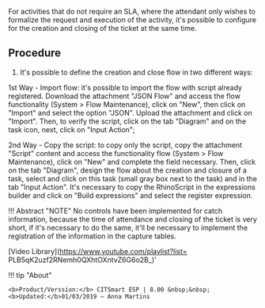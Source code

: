 For activities that do not require an SLA, where the attendant only wishes to
formalize the request and execution of the activity, it's possible to configure
for the creation and closing of the ticket at the same time.

Procedure
-------------

1.  It's possible to define the creation and close flow in two different ways:

1st Way - Import flow: it's possible to import the flow with script already
registered. Download the attachment "JSON Flow" and access the flow
functionality (System \> Flow Maintenance), click on "New", then click on
"Import" and select the option "JSON". Upload the attachment and click on
"Import". Then, to verify the script, click on the tab "Diagram" and on the task
icon, next, click on "Input Action";

2nd Way - Copy the script: to copy only the script, copy the attachment
"Script" content and access the functionality flow (System \> Flow Maintenance),
click on "New" and complete the field necessary. Then, click on the tab
"Diagram", design the flow about the creation and closure of a task, select and
click on this task (small gray box next to the task) and in the tab "Input
Action". It's necessary to copy the RhinoScript in the expressions builder and
click on "Build expressions" and select the register expression.

!!! Abstract "NOTE"
    No controls have been implemented for catch information, because the time
    of attendance and closing of the ticket is very short, if it's necessary to
    do the same, it'll be necessary to implement the registration of the
    information in the capture tables.

<i class='fa fa-youtube-play  fa-2x' style='color:#97ce17;vertical-align: middle;'> </i> [Video Library](https://www.youtube.com/playlist?list= PLB5qK2uzf2RNemh0QXhtOXntvZ6G6o2B_)'

!!! tip "About"

    <b>Product/Verssion:</b> CITSmart ESP | 8.00 &nbsp;&nbsp;
    <b>Updated:</b>01/03/2019 – Anna Martins
